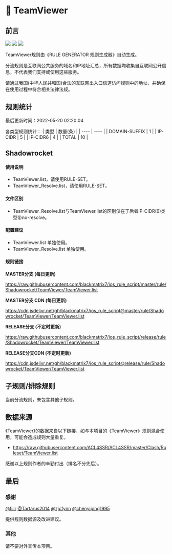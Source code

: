 # 🧸 TeamViewer

## 前言

![](https://shields.io/badge/-移除重复规则-ff69b4) ![](https://shields.io/badge/-DOMAIN与DOMAIN--SUFFIX合并-green) ![](https://shields.io/badge/-IP--CIDR(6)合并-blueviolet) 

TeamViewer规则由《RULE GENERATOR 规则生成器》自动生成。

分流规则是互联网公共服务的域名和IP地址汇总，所有数据均收集自互联网公开信息，不代表我们支持或使用这些服务。

请通过我国(中华人民共和国)合法的互联网出入口信道访问规则中的地址，并确保在使用过程中符合相关法律法规。

## 规则统计

最后更新时间：2022-05-20 02:20:04

各类型规则统计：
| 类型 | 数量(条)  | 
| ---- | ----  |
| DOMAIN-SUFFIX | 1  | 
| IP-CIDR | 5  | 
| IP-CIDR6 | 4  | 
| TOTAL | 10  | 


## Shadowrocket 

#### 使用说明
- TeamViewer.list，请使用RULE-SET。
- TeamViewer_Resolve.list，请使用RULE-SET。

#### 文件区别
- TeamViewer_Resolve.list与TeamViewer.list的区别仅在于后者IP-CIDR(6)类型带no-resolve。

#### 配置建议
- TeamViewer.list 单独使用。
- TeamViewer_Resolve.list 单独使用。

#### 规则链接
**MASTER分支 (每日更新)**

https://raw.githubusercontent.com/blackmatrix7/ios_rule_script/master/rule/Shadowrocket/TeamViewer/TeamViewer.list

**MASTER分支 CDN (每日更新)**

https://cdn.jsdelivr.net/gh/blackmatrix7/ios_rule_script@master/rule/Shadowrocket/TeamViewer/TeamViewer.list

**RELEASE分支 (不定时更新)**

https://raw.githubusercontent.com/blackmatrix7/ios_rule_script/release/rule/Shadowrocket/TeamViewer/TeamViewer.list

**RELEASE分支CDN (不定时更新)**

https://cdn.jsdelivr.net/gh/blackmatrix7/ios_rule_script@release/rule/Shadowrocket/TeamViewer/TeamViewer.list

## 子规则/排除规则


当前分流规则，未包含其他子规则。

## 数据来源

《TeamViewer》的数据来自以下链接，如与本项目的《TeamViewer》规则混合使用，可能会造成规则大量重复。

- https://raw.githubusercontent.com/ACL4SSR/ACL4SSR/master/Clash/Ruleset/TeamViewer.list


感谢以上规则作者的辛勤付出（排名不分先后）。

## 最后

### 感谢

[@fiiir](https://github.com/fiiir) [@Tartarus2014](https://github.com/Tartarus2014) [@zjcfynn](https://github.com/zjcfynn) [@chenyiping1995](https://github.com/chenyiping1995) 

提供规则数据源及改进建议。

### 其他

请不要对外宣传本项目。